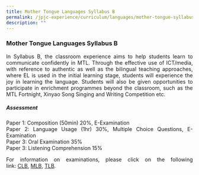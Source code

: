 ```yaml
---
title: Mother Tongue Languages Syllabus B
permalink: /jpjc-experience/curriculum/languages/mother-tongue-syllabus-b/
description: ""
---
```

### **Mother Tongue Languages Syllabus B**
<div align=justify>
	<p>
In Syllabus B, the classroom experience aims to help students learn to communicate confidently in MTL. Through the effective use of ICT/media, with reference to authentic as well as the bilingual teaching approaches, where EL is used in the initial learning stage, students will experience the joy in learning the language. Students will also be given opportunities to participate in enrichment programmes beyond the classroom, such as the MTL Fortnight, Xinyao Song Singing and Writing Competition etc.</p>
	
##### **Assessment**
Paper 1: Composition (50min) 20%, E-Examination <br>
Paper 2: Language Usage (1hr) 30%, Multiple Choice Questions, E-Examination<br>
Paper 3: Oral Examination 35%<br>
Paper 3: Listening Comprehension 15%

For information on examinations, please click on the following link: <a href="https://www.seab.gov.sg/docs/default-source/national-examinations/syllabus/alevel/2022syllabus/8611_y22_sy.pdf">CLB</a>, <a href="https://www.seab.gov.sg/docs/default-source/national-examinations/syllabus/alevel/2022syllabus/8613_y22_sy.pdf">MLB</a>, <a href="https://www.seab.gov.sg/docs/default-source/national-examinations/syllabus/alevel/2022syllabus/8614_y22_sy.pdf">TLB</a>.
	</div>